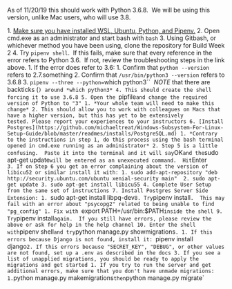 As of 11/20/19 this should work with Python 3.6.8.  We will be using this version, unlike Mac users, who will use 3.8.  

1. [Make sure you have installed WSL, Ubuntu, Python, and Pipenv.](https://github.com/LambdaSchool/CS-Wiki/wiki/Installing-Python-3-and-pipenv#wsl)
2. Open cmd.exe as an administrator and start bash with `bash`
3. Using Gitbash, or whichever method you have been using, clone the repository for Build Week 2
4. Try `pipenv shell`.  If this fails, make sure that every reference in the error refers to Python 3.6.  If not, review the troubleshooting steps in the link above.
    1. If the error does refer to 3.6:
        1. Confirm that `python --version` refers to 2.7.something
        2. Confirm that `/usr/bin/python3 --version` refers to 3.6.8
        3. `pipenv --three --python=`which python3``  *NOTE* that there are backticks (`) around *which python3*
        4. This should create the shell forcing it to use 3.6.8
5. Open the `pipfile` and change the required version of Python to "3"
        1. *Your whole team will need to make this change*
        2. This should allow you to work with colleagues on Macs that have a higher version, but this has yet to be extensively tested. Please report your experiences to your instructors
6. [Install Postgres](https://github.com/michaeltreat/Windows-Subsystem-For-Linux-Setup-Guide/blob/master/readmes/installs/PostgreSQL.md)
    1. *Contrary to the instructions in step 1, do this process using the bash terminal opened in cmd.exe running as an administrator*
    2. Step 5 is a little confusing.  Paste it into the terminal and it will say `OK` and the `sudo apt-get update` will be entered as an unexecuted command.  Hit `Enter`
    3. If on Step 6 you get an error complaining about the version of libicu52 or similar install it with:
        1. sudo add-apt-repository "deb http://security.ubuntu.com/ubuntu xenial-security main" 
        2. sudo apt-get update
        3. sudo apt-get install libicu55
        4. Complete User Setup from the same set of instructions
7. Install Postgres Server Side Extension:
    1. `sudo apt-get install libpq-dev`
8. Try `pipenv install`.  This may fail with an error about "psycopg2" related to being unable to find "pg_config"
    1. Fix with `export PATH=/usr/bin:$PATH` inside the shell
9. Try `pipenv install` again.  If you still have errors, please review the above or ask for help in the help channel
10. Enter the shell with `pipenv shell` and try `python manage.py showmigrations`.
    1. If this errors because Django is not found, install it: `pipenv install django`
    2. If this errors because "SECRET_KEY", "DEBUG", or other values are not found, set up a .env as described in the docs
    3. If you see a list of unapplied migrations, you should be ready to apply the migrations and get started
        1. If you try to run the server and get additional errors, make sure that you don't have unmade migrations:
            1. `python manage.py makemigrations` then `python manage.py migrate`
